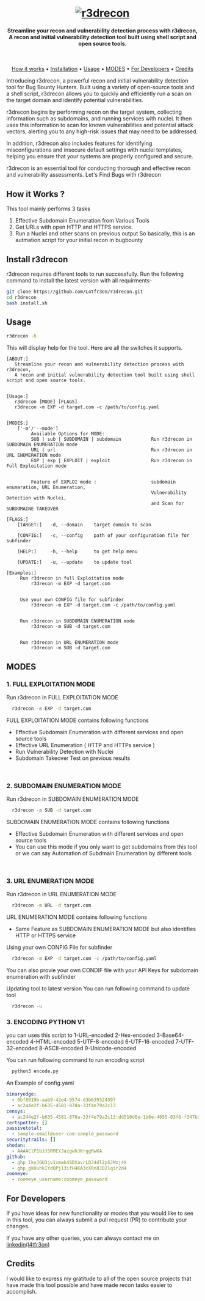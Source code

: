 <h1 align="center">
  <br>
  <a href="https://www.linkedin.com/in/abdelrahem-mekky-0917871a6/"><img src="images/logo.JPG" alt="r3drecon"></a>
</h1>
<h4 align="center">Streamline your recon and vulnerability detection process with r3drecon,
A recon and initial vulnerability detection tool built using shell script and open source tools.</h4>
<br>

<p align="center">
  <a href="#how-it-works-">How it works</a> •
  <a href="#install-r3drecon">Installation</a> •
  <a href="#usage">Usage</a> •
  <a href="#modes">MODES</a> •
  <a href="#for-developers">For Developers</a> •
  <a href="#credits">Credits</a> 
</p>




 
Introducing r3drecon, a powerful recon and initial vulnerability detection tool for Bug Bounty Hunters. Built using a variety of open-source tools and a shell script, r3drecon allows you to quickly and efficiently run a scan on the target domain and identify potential vulnerabilities.

r3drecon begins by performing recon on the target system, collecting information such as subdomains, and running services with nuclei. It then uses this information to scan for known vulnerabilities and potential attack vectors, alerting you to any high-risk issues that may need to be addressed.

In addition, r3drecon also includes features for identifying misconfigurations and insecure default settings with nuclei templates, helping you ensure that your systems are properly configured and secure.

r3drecon is an essential tool for conducting thorough and effective recon and vulnerability assessments.
Let's Find Bugs with r3drecon


  

  
## How it Works ?
This tool mainly performs 3 tasks
1. Effective Subdomain Enumeration from Various Tools
2. Get URLs with open HTTP and HTTPS service.
3. Run a Nuclei and other scans on previous output
So basically, this is an autmation script for your initial recon in bugbounty
  
## Install r3drecon
   r3drecon requires different tools to run successfully. Run the following command to install the latest version with all requirments-

 ```sh
git clone https://github.com/L4tfr3on/r3drecon.git
cd r3drecon
bash install.sh
```
  
## Usage 

```sh
r3drecon -h
```
This will display help for the tool. Here are all the switches it supports.
  
```console
[ABOUT:]
   Streamline your recon and vulnerability detection process with r3drecon,
   A recon and initial vulnerability detection tool built using shell script and open source tools.


[Usage:]
   r3drecon [MODE] [FLAGS]
   r3drecon -m EXP -d target.com -c /path/to/config.yaml


[MODES:]
    ['-m'/'--mode']
         Available Options for MODE: 
         SUB | sub | SUBDOMAIN | subdomain           Run r3drecon in SUBDOMAIN ENUMERATION mode
         URL | url                                   Run r3drecon in URL ENUMERATION mode
         EXP | exp | EXPLOIT | exploit               Run r3drecon in Full Exploitation mode


         Feature of EXPLOI mode :                    subdomain enumaration, URL Enumeration,
                                                     Vulnerability Detection with Nuclei,
                                                     and Scan for SUBDOMAINE TAKEOVER

[FLAGS:]
    [TARGET:]   -d, --domain    target domain to scan

    [CONFIG:]   -c, --config    path of your configuration file for subfinder

    [HELP:]     -h, --help      to get help menu  
      
    [UPDATE:]   -u, --update    to update tool
  
[Examples:]
     Run r3drecon in full Exploitation mode
         r3drecon -m EXP -d target.com


     Use your own CONFIG file for subfinder
         r3drecon -m EXP -d target.com -c /path/to/config.yaml


     Run r3drecon in SUBDOMAIN ENUMERATION mode
         r3drecon -m SUB -d target.com


     Run r3drecon in URL ENUMERATION mode
         r3drecon -m SUB -d target.com

```

  
## MODES 
### 1. FULL EXPLOITATION MODE <br>
Run r3drecon in FULL EXPLOITATION MODE
```sh
  r3drecon -m EXP -d target.com
```
  
FULL EXPLOITATION MODE contains following functions
- Effective Subdomain Enumeration with different services and open source tools
- Effective URL Enumeration ( HTTP and HTTPs service )
- Run Vulnerability Detection with Nuclei
- Subdomain Takeover Test on previous results
<br>
  
### 2. SUBDOMAIN ENUMERATION MODE <br>
Run r3drecon in SUBDOMAIN ENUMERATION MODE
```sh
  r3drecon -m SUB -d target.com
```
SUBDOMAIN ENUMERATION MODE contains following functions
- Effective Subdomain Enumeration with different services and open source tools
- You can use this mode if you only want to get subdomains from this tool
  or we can say Automation of Subdmain Enumeration by different tools
<br>
  
### 3. URL ENUMERATION MODE <br>
Run r3drecon in URL ENUMERATION MODE
```sh
  r3drecon -m URL -d target.com
```
URL ENUMERATION MODE contains following functions
  - Same Feature as SUBDOMAIN ENUMERATION MODE but also identifies HTTP or HTTPS service
  
Using your own CONFIG File for subfinder
```sh
  r3drecon -m EXP -d target.com -c /path/to/config.yaml
```
You can also provie your own CONDIF file with your API Keys for subdomain enumeration with subfinder
  
Updating tool to latest version
You can run following command to update tool
```sh
  r3drecon -u
```
### 3. ENCODING PYTHON V1  <br>

you can uses this script to 
1-URL-encoded
2-Hex-encoded
3-Base64-encoded
4-HTML-encoded
5-UTF-8-encoded
6-UTF-16-encoded
7-UTF-32-encoded
8-ASCII-encoded
9-Unicode-encoded


You can run following command to run encoding script
```sh
  python3 encode.py
```

An Example of config.yaml
```yaml
binaryedge:
  - 0bf8919b-aab9-42e4-9574-d3b639324597
  - ac244e2f-b635-4581-878a-33f4e79a2c13
censys:
  - ac244e2f-b635-4581-878a-33f4e79a2c13:dd510d6e-1b6e-4655-83f6-f347b363def9
certspotter: []
passivetotal:
  - sample-email@user.com:sample_password
securitytrails: []
shodan:
  - AAAAClP1bJJSRMEYJazgwhJKrggRwKA
github:
  - ghp_lkyJGU3jv1xmwk4SDXavrLDJ4dl2pSJMzj4X
  - ghp_gkUuhkIYdQPj13ifH4KA3cXRn8JD2lqir2d4
zoomeye:
  - zoomeye_username:zoomeye_password
```
  
## For Developers
If you have ideas for new functionality or modes that you would like to see in this tool, you can always submit a pull request (PR) to contribute your changes.
  
If you have any other queries, you can always contact me on <a href="https://www.linkedin.com/in/abdelrahem-mekky-0917871a6/">linkedin(l4tfr3on) </a>
  

## Credits
I would like to express my gratitude to all of the open source projects that have made this tool possible and have made recon tasks easier to accomplish.
